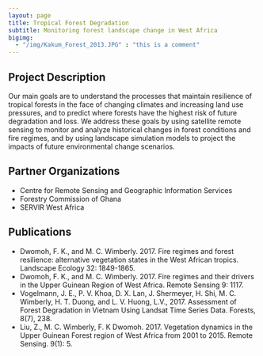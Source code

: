 ```yaml
---
layout: page
title: Tropical Forest Degradation
subtitle: Monitoring forest landscape change in West Africa
bigimg: 
  - "/img/Kakum_Forest_2013.JPG" : "this is a comment"
---
```


## Project Description

Our main goals are to understand the processes that maintain resilience of tropical forests in the face of changing climates and increasing land use pressures, and to predict where forests have the highest risk of future degradation and loss. We address these goals by using satellite remote sensing to monitor and analyze historical changes in forest conditions and fire regimes, and by using landscape simulation models to project the impacts of future environmental change scenarios.

## Partner Organizations

* Centre for Remote Sensing and Geographic Information Services
* Forestry Commission of Ghana
* SERVIR West Africa

## Publications

* Dwomoh, F. K., and M. C. Wimberly. 2017. Fire regimes and forest resilience: alternative vegetation states in the West African tropics. Landscape Ecology 32: 1849-1865.
* Dwomoh, F. K., and M. C. Wimberly. 2017. Fire regimes and their drivers in the Upper Guinean Region of West Africa. Remote Sensing 9: 1117.
* Vogelmann, J. E., P. V. Khoa, D. X. Lan, J. Shermeyer, H. Shi, M. C. Wimberly, H. T. Duong, and L. V. Huong, L.V., 2017. Assessment of Forest Degradation in Vietnam Using Landsat Time Series Data. Forests, 8(7), 238.
* Liu, Z., M. C. Wimberly, F. K Dwomoh. 2017. Vegetation dynamics in the Upper Guinean Forest region of West Africa from 2001 to 2015. Remote Sensing. 9(1): 5. 

